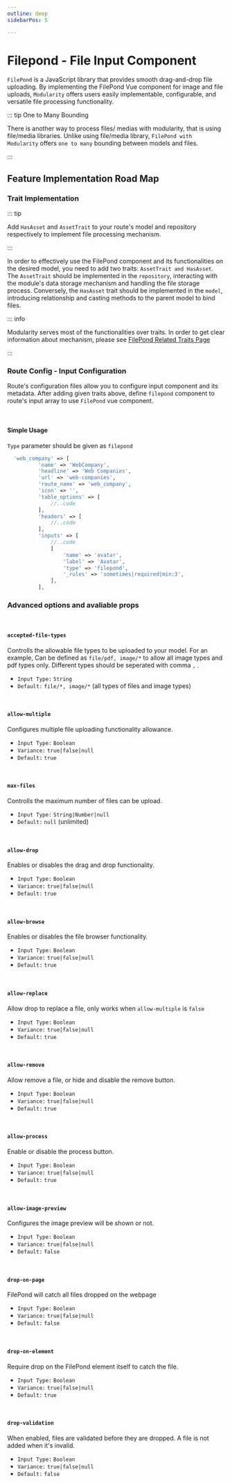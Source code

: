 ```yaml
---
outline: deep
sidebarPos: 5

---
```



# Filepond - File Input Component

`FilePond` is a JavaScript library that provides smooth drag-and-drop file uploading. By implementing the FilePond Vue component for image and file uploads, `Modularity` offers users easily implementable, configurable, and versatile file processing functionality.

::: tip One to Many Bounding

There is another way to process files/ medias with modularity, that is using file/media libraries. Unlike using file/media library, `FilePond with Modularity` offers `one to many` bounding between models and files.

:::
## Feature Implementation Road Map
### Trait Implementation

::: tip 

  Add `HasAsset` and `AssetTrait` to your route's model and repository respectively to implement file processing mechanism.

:::

In order to effectively use the FilePond component and its functionalities on the desired model, you need to add two traits: `AssetTrait and HasAsset`. The `AssetTrait` should be implemented in the `repository`, interacting with the module's data storage mechanism and handling the file storage process. Conversely, the `HasAsset` trait should be implemented in the `model`, introducing relationship and casting methods to the parent model to bind files.

::: info

Modularity serves most of the functionalities over traits. In order to get clear information about mechanism, please see [FilePond Related Traits Page](https://i.kym-cdn.com/entries/icons/original/000/011/976/That_Would_Be_Great_meme.jpg)

:::

### Route Config - Input Configuration

Route's configuration files allow you to configure input component and its metadata. After adding given traits above, define `filepond` component to route's input array to use `FilePond` vue component. 

  <br/>

  #### Simple Usage
  
  `Type` parameter should be given as `filepond`

  ```php
    'web_company' => [
            'name' => 'WebCompany',
            'headline' => 'Web Companies',
            'url' => 'web-companies',
            'route_name' => 'web_company',
            'icon' => '',
            'table_options' => [
                //..code
            ],
            'headers' => [
                //..code
            ],
            'inputs' => [
                //..code
                [
                    'name' => 'avatar',
                    'label' => 'Avatar',
                    'type' => 'filepond',
                    '_rules' => 'sometimes|required|min:3',
                ],
            ],

  ```

  ### Advanced options and avaliable props

  <br/>

  #### `accepted-file-types`

  Controlls the allowable file types to be uploaded to your model. For an example, Can be defined as `file/pdf, image/*` to allow all image types and pdf types only. Different types should be seperated with comma `,` .

  * `Input Type:` `String`
  * `Default:` `file/*, image/*` (all types of files and image types)
  
  <br/>
  
  #### `allow-multiple`

  Configures multiple file uploading functionality allowance.

  * `Input Type:` `Boolean`
  * `Variance:` `true|false|null`
  * `Default:` `true` 

  <br/>

  #### `max-files`

  Controlls the maximum number of files can be upload.

  * `Input Type:` `String|Number|null`
  * `Default:` `null` (unlimited)


  <br/>

  #### `allow-drop`

  Enables or disables the drag and drop functionality.


  * `Input Type:` `Boolean`
  * `Variance:` `true|false|null`
  * `Default:` `true` 

  <br/>


  #### `allow-browse`

  Enables or disables the file browser functionality.


  * `Input Type:` `Boolean`
  * `Variance:` `true|false|null`
  * `Default:` `true` 

  <br/>

  #### `allow-replace`

  Allow drop to replace a file, only works when `allow-multiple` is `false`


  * `Input Type:` `Boolean`
  * `Variance:` `true|false|null`
  * `Default:` `true` 

  <br/>

  #### `allow-remove`

  Allow remove a file, or hide and disable the remove button.


  * `Input Type:` `Boolean`
  * `Variance:` `true|false|null`
  * `Default:` `true` 

  <br/>

  #### `allow-process`

  Enable or disable the process button.


  * `Input Type:` `Boolean`
  * `Variance:` `true|false|null`
  * `Default:` `true` 

  <br/>

  #### `allow-image-preview`

  Configures the image preview will be shown or not.

  * `Input Type:` `Boolean`
  * `Variance:` `true|false|null`
  * `Default:` `false` 

  <br/>

  #### `drop-on-page`

  FilePond will catch all files dropped on the webpage

  * `Input Type:` `Boolean`
  * `Variance:` `true|false|null`
  * `Default:` `false` 
  
  <br/>

  #### `drop-on-element`

  Require drop on the FilePond element itself to catch the file.

  * `Input Type:` `Boolean`
  * `Variance:` `true|false|null`
  * `Default:` `true` 
  
  <br/>

  #### `drop-validation`

  When enabled, files are validated before they are dropped. A file is not added when it's invalid.
  
  * `Input Type:` `Boolean`
  * `Variance:` `true|false|null`
  * `Default:` `false` 
  
  <br/>










